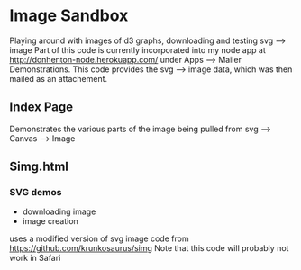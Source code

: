 # Image Sandbox

Playing around with images of d3 graphs, downloading and testing svg --> image
Part of this code is currently incorporated into my node app at http://donhenton-node.herokuapp.com/
under Apps --> Mailer Demonstrations. This code provides the svg --> image data, 
which was then mailed as an attachement.

## Index Page
Demonstrates the various parts of the image being pulled from svg --> Canvas --> Image

## Simg.html

### SVG demos 

* downloading image
* image creation

uses a modified version of svg image code from https://github.com/krunkosaurus/simg
Note that this code will probably not work in Safari



